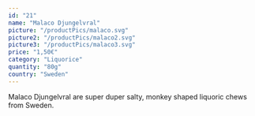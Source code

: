 ```yaml
---
id: "21"
name: "Malaco Djungelvral"
picture: "/productPics/malaco.svg"
picture2: "/productPics/malaco2.svg"
picture3: "/productPics/malaco3.svg"
price: "1,50€"
category: "Liquorice"
quantity: "80g"
country: "Sweden"
---
```

Malaco Djungelvral are super duper salty, monkey shaped liquoric chews from Sweden.